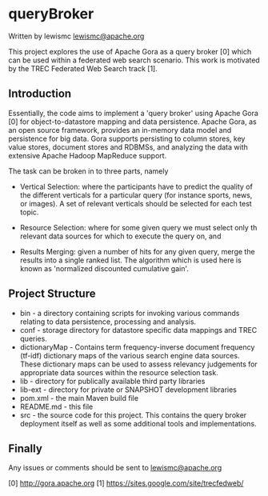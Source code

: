 queryBroker
===========

Written by lewismc 
lewismc@apache.org

This project explores the use of Apache Gora as a query broker [0] which can be used within a federated web search scenario.
This work is motivated by the TREC Federated Web Search track [1].

Introduction
------------

Essentially, the code aims to implement a 'query broker' using
Apache Gora [0] for object-to-datastore mapping and data persistence.
Apache Gora, as an open source framework, provides an in-memory data model 
and persistence for big data. Gora supports persisting to column stores, 
key value stores, document stores and RDBMSs, and analyzing the data with 
extensive Apache Hadoop MapReduce support. 

The task can be broken in to three parts, namely

 - Vertical Selection: where the participants have to predict the quality of 
                       the different verticals for a particular query (for 
                       instance sports, news, or images). A set of relevant 
                       verticals should be selected for each test topic.

 - Resource Selection: where for some given query we must select only
                       th relevant data sources for which to execute 
                       the query on, and
                       
 - Results Merging:    given a number of hits for any given query, merge 
                       the results into a single ranked list. The algorithm 
                       which is used here is known as 'normalized discounted
                       cumulative gain'. 

Project Structure
-----------------

 - bin              - a directory containing scripts for invoking various commands relating to
                      data persistence, processing and analysis.  
 - conf             - storage directory for datastore specific data mappings and TREC queries.
 - dictionaryMap    - Contains term frequency-inverse document frequency (tf-idf) dictionary maps
                      of the various search engine data sources. These dictionary maps can be used
                      to assess relevancy judgements for appropriate data sources within the resource
                      selection task.
 - lib              - directory for publically available third party libraries
 - lib-ext          - directory for private or SNAPSHOT development libraries
 - pom.xml          - the main Maven build file
 - README.md        - this file
 - src              - the source code for this project. This contains the query broker deployment 
                      itself as well as some additional tools and implementations. 
                      
Finally
-------
Any issues or comments should be sent to lewismc@apache.org

[0] http://gora.apache.org 
[1] https://sites.google.com/site/trecfedweb/
